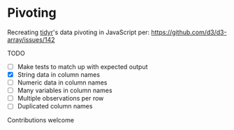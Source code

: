 Pivoting
===

Recreating [tidyr](https://tidyr.tidyverse.org/articles/pivot.html)'s data pivoting in JavaScript per: https://github.com/d3/d3-array/issues/142

TODO

- [ ] Make tests to match up with expected output
- [x] String data in column names
- [ ] Numeric data in column names
- [ ] Many variables in column names
- [ ] Multiple observations per row
- [ ] Duplicated column names

Contributions welcome
